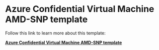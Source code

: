 # Azure Confidential Virtual Machine AMD-SNP template

Follow this link to learn more about this template:

[**Azure Confidential Virtual Machine AMD-SNP template**](./docs/cvmAccelerator.md)

